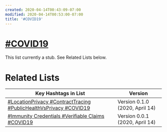 ```yaml
---
created: 2020-04-14T00:43:09-07:00
modified: 2020-04-14T00:53:00-07:00
title: '#COVID19'
---
```


# [#COVID19](https://twitter.com/hashtag/COVID19)

This list currently a stub. See Related Lists below.


# Related Lists

| Key Hashtags in List                                         | Version                        |
| ------------------------------------------------------------ | ------------------------------ |
| [#LocationPrivacy #ContractTracing #PublicHealthVsPrivacy #COVID19](./LocationPrivacyContractTracingPublicHealthVsPrivacyCOVID19.md) | Version 0.1.0 (2020, April 14) |
| [#Immunity Credentials #Verifiable Claims #COVID19](./ImmunityCredentialsVerifiableClaimsCOVID19.md) | Version 0.0.1 (2020, April 14) |
